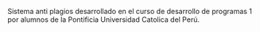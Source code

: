 Sistema anti plagios desarrollado en el curso de desarrollo de programas 1 por alumnos de la Pontificia Universidad Catolica del Perú.